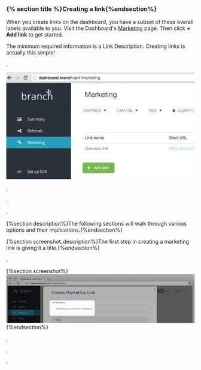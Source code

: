 
### {% section title %}Creating a link{%endsection%}

When you create links on the dashboard, you have a subset of these overall labels available to you. Visit the Dashboard's [Marketing](https://dashboard.branch.io/#/marketing) page. Then click **+ Add link** to get started.

The minimum required information is a Link Description. Creating links is actually this simple!

.

![Marketing Screen](/img/ingredients/dashboard_links/add.png)

.

.

.

{%section description%}The following sections will walk through various options and their implications.{%endsection%}

{%section screenshot_description%}The first step in creating a marketing link is giving it a title.{%endsection%}

.

{%section screenshot%}![Description](/img/ingredients/dashboard_links/add_2.png){%endsection%}

.

.

.
